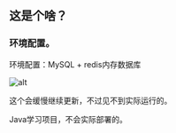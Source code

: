 ## 这是个啥？

### 环境配置。

环境配置：MySQL + redis内存数据库

![alt](https://github.com/sokushu/f87aeA-n-i-m-e-M-e-m-of45e4f/blob/github%E6%B5%8B%E8%AF%95%E7%89%88%E6%9C%AC/README/71793c29b7392e3565b73d1902ce00d1083422e2_full.jpg)

这个会缓慢继续更新，不过见不到实际运行的。

Java学习项目，不会实际部署的。
